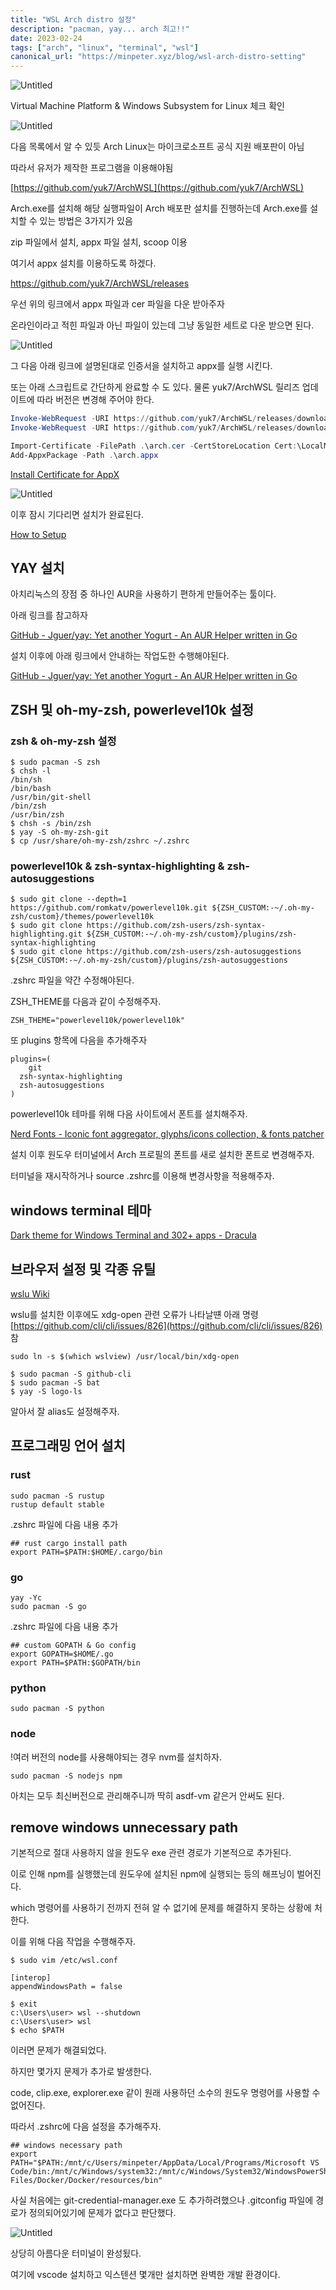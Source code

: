```yaml
---
title: "WSL Arch distro 설정"
description: "pacman, yay... arch 최고!!"
date: 2023-02-24
tags: ["arch", "linux", "terminal", "wsl"]
canonical_url: "https://minpeter.xyz/blog/wsl-arch-distro-setting"
---
```


![Untitled](/images/wslarch/Untitled.png)

Virtual Machine Platform & Windows Subsystem for Linux 체크 확인

![Untitled](/images/wslarch/Untitled%201.png)

다음 목록에서 알 수 있듯 Arch Linux는 마이크로소프트 공식 지원 배포판이 아님

따라서 유저가 제작한 프로그램을 이용해야됨

[https://github.com/yuk7/ArchWSL](https://github.com/yuk7/ArchWSL)

Arch.exe를 설치해 해당 실행파일이 Arch 배포판 설치를 진행하는데 Arch.exe를 설치할 수 있는 방법은 3가지가 있음

zip 파일에서 설치, appx 파일 설치, scoop 이용

여기서 appx 설치를 이용하도록 하겠다.

https://github.com/yuk7/ArchWSL/releases

우선 위의 링크에서 appx 파일과 cer 파일을 다운 받아주자

온라인이라고 적힌 파일과 아닌 파일이 있는데 그냥 동일한 세트로 다운 받으면 된다.

![Untitled](/images/wslarch/Untitled%202.png)

그 다음 아래 링크에 설명된대로 인증서을 설치하고 appx를 실행 시킨다.

또는 아래 스크립트로 간단하게 완료할 수 도 있다. 물론 yuk7/ArchWSL 릴리즈 업데이트에 따라 버전은 변경해 주어야 한다.

```powershell
Invoke-WebRequest -URI https://github.com/yuk7/ArchWSL/releases/download/22.10.16.0/ArchWSL_Online-AppX_22.10.16.0_x64.cer -OutFile arch.cer
Invoke-WebRequest -URI https://github.com/yuk7/ArchWSL/releases/download/22.10.16.0/ArchWSL_Online-AppX_22.10.16.0_x64.appx -OutFile arch.appx

Import-Certificate -FilePath .\arch.cer -CertStoreLocation Cert:\LocalMachine\TrustedPeople
Add-AppxPackage -Path .\arch.appx
```

[Install Certificate for AppX](https://wsldl-pg.github.io/ArchW-docs/Install-Certificate/)

![Untitled](/images/wslarch/Untitled%203.png)

이후 잠시 기다리면 설치가 완료된다.

[How to Setup](https://wsldl-pg.github.io/ArchW-docs/How-to-Setup/#setup-after-install)

## YAY 설치

아치리눅스의 장점 중 하나인 AUR을 사용하기 편하게 만들어주는 툴이다.

아래 링크를 참고하자

[GitHub - Jguer/yay: Yet another Yogurt - An AUR Helper written in Go](https://github.com/Jguer/yay#installation)

설치 이후에 아래 링크에서 안내하는 작업도한 수행해야된다.

[GitHub - Jguer/yay: Yet another Yogurt - An AUR Helper written in Go](https://github.com/Jguer/yay#first-use)

## ZSH 및 oh-my-zsh, powerlevel10k 설정

### zsh & oh-my-zsh 설정

```
$ sudo pacman -S zsh
$ chsh -l
/bin/sh
/bin/bash
/usr/bin/git-shell
/bin/zsh
/usr/bin/zsh
$ chsh -s /bin/zsh
$ yay -S oh-my-zsh-git
$ cp /usr/share/oh-my-zsh/zshrc ~/.zshrc
```

### powerlevel10k & zsh-syntax-highlighting & zsh-autosuggestions

```
$ sudo git clone --depth=1 https://github.com/romkatv/powerlevel10k.git ${ZSH_CUSTOM:-~/.oh-my-zsh/custom}/themes/powerlevel10k
$ sudo git clone https://github.com/zsh-users/zsh-syntax-highlighting.git ${ZSH_CUSTOM:-~/.oh-my-zsh/custom}/plugins/zsh-syntax-highlighting
$ sudo git clone https://github.com/zsh-users/zsh-autosuggestions ${ZSH_CUSTOM:-~/.oh-my-zsh/custom}/plugins/zsh-autosuggestions
```

.zshrc 파일을 약간 수정해야된다.

ZSH_THEME를 다음과 같이 수정해주자.

```
ZSH_THEME="powerlevel10k/powerlevel10k"
```

또 plugins 항목에 다음을 추가해주자

```
plugins=(
	git
  zsh-syntax-highlighting
  zsh-autosuggestions
)
```

powerlevel10k 테마를 위해 다음 사이트에서 폰트를 설치해주자.

[Nerd Fonts - Iconic font aggregator, glyphs/icons collection, & fonts patcher](https://www.nerdfonts.com/font-downloads)

설치 이후 원도우 터미널에서 Arch 프로필의 폰트를 새로 설치한 폰트로 변경해주자.

터미널을 재시작하거나 source .zshrc를 이용해 변경사항을 적용해주자.

## windows terminal 테마

[Dark theme for Windows Terminal and 302+ apps - Dracula](https://draculatheme.com/windows-terminal)

## 브라우저 설정 및 각종 유틸

[wslu Wiki](https://wslutiliti.es/wslu/install.html#arch-linux)

wslu를 설치한 이후에도 xdg-open 관련 오류가 나타날떈 아래 명령 [https://github.com/cli/cli/issues/826](https://github.com/cli/cli/issues/826) 참

```
sudo ln -s $(which wslview) /usr/local/bin/xdg-open
```

```
$ sudo pacman -S github-cli
$ sudo pacman -S bat
$ yay -S logo-ls
```

알아서 잘 alias도 설정해주자.

## 프로그래밍 언어 설치

### rust

```
sudo pacman -S rustup
rustup default stable
```

.zshrc 파일에 다음 내용 추가

```
## rust cargo install path
export PATH=$PATH:$HOME/.cargo/bin
```

### go

```
yay -Yc
sudo pacman -S go
```

.zshrc 파일에 다음 내용 추가

```
## custom GOPATH & Go config
export GOPATH=$HOME/.go
export PATH=$PATH:$GOPATH/bin
```

### python

```
sudo pacman -S python
```

### node

!여러 버전의 node를 사용해야되는 경우 nvm를 설치하자.

```
sudo pacman -S nodejs npm
```

아치는 모두 최신버전으로 관리해주니까 딱히 asdf-vm 같은거 안써도 된다.

## remove windows unnecessary path

기본적으로 절대 사용하지 않을 원도우 exe 관련 경로가 기본적으로 추가된다.

이로 인해 npm를 실행했는데 원도우에 설치된 npm에 실행되는 등의 해프닝이 벌어진다.

which 명령어를 사용하기 전까지 전혀 알 수 없기에 문제를 해결하지 못하는 상황에 처한다.

이를 위해 다음 작업을 수행해주자.

```
$ sudo vim /etc/wsl.conf

[interop]
appendWindowsPath = false

$ exit
c:\Users\user> wsl --shutdown
c:\Users\user> wsl
$ echo $PATH
```

이러면 문제가 해결되었다.

하지만 몇가지 문제가 추가로 발생한다.

code, clip.exe, explorer.exe 같이 원래 사용하던 소수의 원도우 명령어를 사용할 수 없어진다.

따라서 .zshrc에 다음 설정을 추가해주자.

```
## windows necessary path
export PATH="$PATH:/mnt/c/Users/minpeter/AppData/Local/Programs/Microsoft VS Code/bin:/mnt/c/Windows/system32:/mnt/c/Windows/System32/WindowsPowerShell/v1.0:/mnt/c/Program Files/Docker/Docker/resources/bin"
```

사실 처음에는 git-credential-manager.exe 도 추가하려했으나 .gitconfig 파일에 경로가 정의되어있기에 문제가 없다고 판단했다.

![Untitled](/images/wslarch/Untitled%204.png)

상당히 아름다운 터미널이 완성됬다.

여기에 vscode 설치하고 익스텐션 몇개만 설치하면 완벽한 개발 환경이다.
